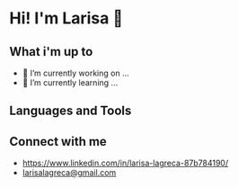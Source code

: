 # Hi! I'm Larisa 👋

## What i'm up to

- 🔭 I’m currently working on ...
- 🌱 I’m currently learning ...

## Languages and Tools

## Connect with me
- https://www.linkedin.com/in/larisa-lagreca-87b784190/
- larisalagreca@gmail.com
